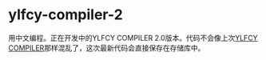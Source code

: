 # ylfcy-compiler-2
用中文编程。正在开发中的YLFCY COMPILER 2.0版本。代码不会像上次<a href="https://github.com/yulinfeng16/ylfcy-compiler">YLFCY COMPILER</a>那样混乱了，这次最新代码会直接保存在存储库中。
